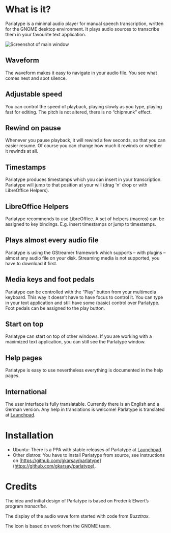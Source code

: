 # What is it?

Parlatype is a minimal audio player for manual speech transcription, written for the GNOME desktop environment. It plays audio sources to transcribe them in your favourite text application.

![Screenshot of main window](/parlatype/images/parlatype-main-window.png)

## Waveform
The waveform makes it easy to navigate in your audio file. You see what comes next and spot silence.
## Adjustable speed
You can control the speed of playback, playing slowly as you type, playing fast for editing. The pitch is not altered, there is no “chipmunk” effect.
## Rewind on pause
Whenever you pause playback, it will rewind a few seconds, so that you can easier resume. Of course you can change how much it rewinds or whether it rewinds at all.
## Timestamps
Parlatype produces timestamps which you can insert in your transcription. Parlatype will jump to that position at your will (drag 'n' drop or with LibreOffice Helpers).
## LibreOffice Helpers
Parlatype recommends to use LibreOffice. A set of helpers (macros) can be assigned to key bindings. E.g. insert timestamps or jump to timestamps.
## Plays almost every audio file
Parlatype is using the GStreamer framework which supports – with plugins – almost any audio file on your disk. Streaming media is not supported, you have to download it first.
## Media keys and foot pedals
Parlatype can be controlled with the “Play” button from your multimedia keyboard. This way it doesn’t have to have focus to control it. You can type in your text application and still have some (basic) control over Parlatype. Foot pedals can be assigned to the play button.
## Start on top
Parlatype can start on top of other windows. If you are working with a maximized text application, you can still see the Parlatype window.
## Help pages
Parlatype is easy to use nevertheless everything is documented in the help pages.
## International
The user interface is fully translatable. Currently there is an English and a German version. Any help in translations is welcome! Parlatype is translated at [Launchpad](https://translations.launchpad.net/parlatype).

<!--
![Screenshot of Parlatype preferences](/parlatype/images/parlatype-prefs-waveform.png)
![Screenshot of Parlatype preferences](/parlatype/images/parlatype-prefs-controls.png)
![Screenshot of Parlatype preferences](/parlatype/images/parlatype-prefs-window.png)
-->

# Installation

* Ubuntu: There is a PPA with stable releases of Parlatype at [Launchpad](https://launchpad.net/~gabor-karsay/+archive/ubuntu/parlatype).
* Other distros: You have to install Parlatype from source, see instructions on [https://github.com/gkarsay/parlatype](https://github.com/gkarsay/parlatype).

# Credits

The idea and initial design of Parlatype is based on Frederik Elwert’s program *transcribe*.

The display of the audio wave form started with code from *Buzztrax*.

The icon is based on work from the GNOME team.
